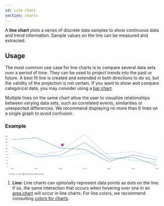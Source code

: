 ```yaml
---
id: Line chart
section: charts
---
```

A **line chart** plots a series of discrete data samples to show continuous data and trend information. Sample values on the line can be measured and extracted.

## Usage
The most common use case for line charts is to compare several data sets over a period of time. They can be used to project trends into the past or future. A best fit line is created and extended in both directions to do so, but the validity of the projection is not certain. If you want to show and compare categorical data, you may consider using a [bar chart](/charts/bar-chart).

Multiple lines on the same chart allow the user to visualize relationships between varying data sets, such as correlated events, similarities or unexpected differences. We recommend displaying no more than 6 lines on a single graph to avoid confusion.

### Example
<img src="./img/line-chart.png" alt="Line chart" />

1. **Line:** Line charts can optionally represent data points as dots on the line. If so, the same interaction that occurs when hovering over one in an [area chart](/charts/area-chart) will occur in line charts. For line colors, we recommend consulting [colors for charts](/guidelines/colors-for-charts).